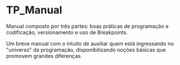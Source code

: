 # TP_Manual
Manual composto por três partes: boas práticas de programação e codificação, versionamento e uso de Breakpoints.

Um breve manual com o intuito de auxiliar quem está ingressando no "universo" da programação, disponibilizando noções básicas que promovem grandes diferenças.

